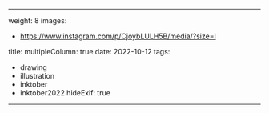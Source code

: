 
---
weight: 8
images:
- https://www.instagram.com/p/CjoybLULH5B/media/?size=l

title:
multipleColumn: true
date: 2022-10-12
tags:
- drawing
- illustration
- inktober
- inktober2022
hideExif: true
---

